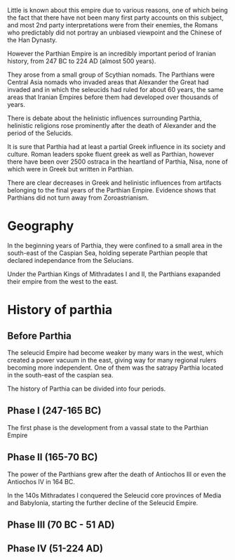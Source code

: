 Little is known about this empire due to various reasons, one of which being the fact that there have not been many first party accounts on this subject, and most 2nd party interpretations were from their enemies, the Romans who predictably did not portray an unbiased viewpoint and the Chinese of the Han Dynasty.

However the Parthian Empire is an incredibly important period of Iranian history, from 247 BC to 224 AD (almost 500 years).

They arose from a small group of Scythian nomads. The Parthians were Central Asia nomads who invaded areas that Alexander the Great had invaded and in which the seleucids had ruled for about 60 years, the same areas that Iranian Empires before them had developed over thousands of years.

There is debate about the helinistic influences surrounding Parthia, helinistic religions rose prominently after the death of Alexander and the period of the Selucids.

It is sure that Parthia had at least a partial Greek influence in its society and culture. Roman leaders spoke fluent greek as well as Parthian, however there have been over 2500 ostraca in the heartland of Parthia, Nisa, none of which were in Greek but written in Parthian.

There are clear decreases in Greek and helinistic influences from artifacts belonging to the final years of the Parthian Empire. Evidence shows that Parthians did not turn away from Zoroastrianism.

# Geography

In the beginning years of Parthia, they were confined to a small area in the south-east of the Caspian Sea, holding seperate Parthian people that declared independance from the Selucians.

Under the Parthian Kings of Mithradates I and II, the Parthians exapanded their empire from the west to the east.

# History of parthia

## Before Parthia

The seleucid Empire had become weaker by many wars in the west, which created a power vacuum in the east, giving way for many regional rulers becoming more independent. One of them was the satrapy Parthia located in the south-east of the caspian sea.

The history of Parthia can be divided into four periods.
## Phase I (247-165 BC)

The first phase is the development from a vassal state to the Parthian Empire
## Phase II (165-70 BC)


The power of the Parthians grew after the death of Antiochos III or even the Antiochos IV in 164 BC.

In the 140s Mithradates I conquered the Seleucid core provinces of Media and Babylonia, starting the further decline of the Seleucid Empire.
## Phase III (70 BC - 51 AD)


## Phase IV (51-224 AD)





